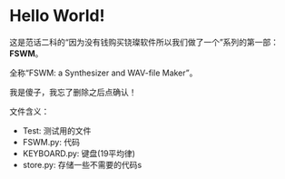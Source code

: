 # Hello World!
这是范话二科的“因为没有钱购买铙璨软件所以我们做了一个”系列的第一部：**FSWM**。

全称“FSWM: a Synthesizer and WAV-file Maker”。

我是傻子，我忘了删除之后点确认！

文件含义：
* Test: 测试用的文件
* FSWM.py: 代码
* KEYBOARD.py: 键盘(19平均律)
* store.py: 存储一些不需要的代码s
